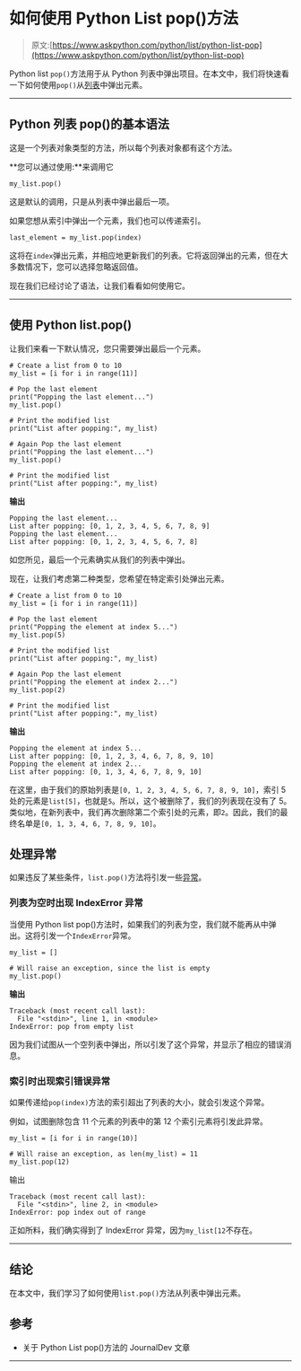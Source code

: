 # 如何使用 Python List pop()方法

> 原文:[https://www.askpython.com/python/list/python-list-pop](https://www.askpython.com/python/list/python-list-pop)

Python list `pop()`方法用于从 Python 列表中弹出项目。在本文中，我们将快速看一下如何使用`pop()`从[列表](https://www.askpython.com/python/list/python-list)中弹出元素。

* * *

## Python 列表 pop()的基本语法

这是一个列表对象类型的方法，所以每个列表对象都有这个方法。

**您可以通过使用:**来调用它

```
my_list.pop()

```

这是默认的调用，只是从列表中弹出最后一项。

如果您想从索引中弹出一个元素，我们也可以传递索引。

```
last_element = my_list.pop(index)

```

这将在`index`弹出元素，并相应地更新我们的列表。它将返回弹出的元素，但在大多数情况下，您可以选择忽略返回值。

现在我们已经讨论了语法，让我们看看如何使用它。

* * *

## 使用 Python list.pop()

让我们来看一下默认情况，您只需要弹出最后一个元素。

```
# Create a list from 0 to 10
my_list = [i for i in range(11)]

# Pop the last element
print("Popping the last element...")
my_list.pop()

# Print the modified list
print("List after popping:", my_list)

# Again Pop the last element
print("Popping the last element...")
my_list.pop()

# Print the modified list
print("List after popping:", my_list)

```

**输出**

```
Popping the last element...
List after popping: [0, 1, 2, 3, 4, 5, 6, 7, 8, 9]
Popping the last element...
List after popping: [0, 1, 2, 3, 4, 5, 6, 7, 8]

```

如您所见，最后一个元素确实从我们的列表中弹出。

现在，让我们考虑第二种类型，您希望在特定索引处弹出元素。

```
# Create a list from 0 to 10
my_list = [i for i in range(11)]

# Pop the last element
print("Popping the element at index 5...")
my_list.pop(5)

# Print the modified list
print("List after popping:", my_list)

# Again Pop the last element
print("Popping the element at index 2...")
my_list.pop(2)

# Print the modified list
print("List after popping:", my_list)

```

**输出**

```
Popping the element at index 5...
List after popping: [0, 1, 2, 3, 4, 6, 7, 8, 9, 10]
Popping the element at index 2...
List after popping: [0, 1, 3, 4, 6, 7, 8, 9, 10]

```

在这里，由于我们的原始列表是`[0, 1, 2, 3, 4, 5, 6, 7, 8, 9, 10]`，索引 5 处的元素是`list[5]`，也就是`5`。所以，这个被删除了，我们的列表现在没有了 5。类似地，在新列表中，我们再次删除第二个索引处的元素，即`2`。因此，我们的最终名单是`[0, 1, 3, 4, 6, 7, 8, 9, 10]`。

## 处理异常

如果违反了某些条件，`list.pop()`方法将引发一些[异常](https://www.askpython.com/python/python-exception-handling)。

### 列表为空时出现 IndexError 异常

当使用 Python list pop()方法时，如果我们的列表为空，我们就不能再从中弹出。这将引发一个`IndexError`异常。

```
my_list = []

# Will raise an exception, since the list is empty
my_list.pop()

```

**输出**

```
Traceback (most recent call last):
  File "<stdin>", line 1, in <module>
IndexError: pop from empty list

```

因为我们试图从一个空列表中弹出，所以引发了这个异常，并显示了相应的错误消息。

### 索引时出现索引错误异常

如果传递给`pop(index)`方法的索引超出了列表的大小，就会引发这个异常。

例如，试图删除包含 11 个元素的列表中的第 12 个索引元素将引发此异常。

```
my_list = [i for i in range(10)]

# Will raise an exception, as len(my_list) = 11
my_list.pop(12)

```

输出

```
Traceback (most recent call last):
  File "<stdin>", line 2, in <module>
IndexError: pop index out of range

```

正如所料，我们确实得到了 IndexError 异常，因为`my_list[12`不存在。

* * *

## 结论

在本文中，我们学习了如何使用`list.pop()`方法从列表中弹出元素。

## 参考

*   关于 Python List pop()方法的 JournalDev 文章

* * *